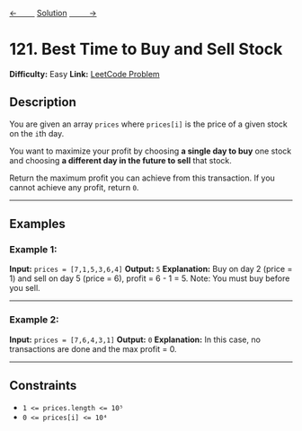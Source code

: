 [<-&nbsp;&nbsp;&nbsp;&nbsp;&nbsp;&nbsp;&nbsp;&nbsp;](../392.%20Is%20Subsequence/statement.md)
[Solution](../121.%20Best%20Time%20to%20Buy%20and%20Sell%20Stock/solution.js)
[&nbsp;&nbsp;&nbsp;&nbsp;&nbsp;&nbsp;&nbsp;&nbsp; ->](../patterns/1.prefix_sum/303.%20Range%20Sum%20Query%20-%20Immutable/statement.md)

# 121. Best Time to Buy and Sell Stock

**Difficulty:** Easy
**Link:** [LeetCode Problem](https://leetcode.com/problems/best-time-to-buy-and-sell-stock/)

## Description

You are given an array `prices` where `prices[i]` is the price of a given stock on the `i`th day.

You want to maximize your profit by choosing **a single day to buy** one stock and choosing **a different day in the future to sell** that stock.

Return the maximum profit you can achieve from this transaction.
If you cannot achieve any profit, return `0`.

---

## Examples

### Example 1:

**Input:**
`prices = [7,1,5,3,6,4]`
**Output:**
`5`
**Explanation:**
Buy on day 2 (price = 1) and sell on day 5 (price = 6), profit = 6 - 1 = 5.
Note: You must buy before you sell.

---

### Example 2:

**Input:**
`prices = [7,6,4,3,1]`
**Output:**
`0`
**Explanation:**
In this case, no transactions are done and the max profit = 0.

---

## Constraints

- `1 <= prices.length <= 10⁵`
- `0 <= prices[i] <= 10⁴`
